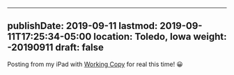 ---
publishDate: 2019-09-11
lastmod: 2019-09-11T17:25:34-05:00
location: Toledo, Iowa
weight: -20190911
draft: false
----
Posting from my iPad with [Working Copy](https://workingcopyapp.com) for real this time!  :grinning:

